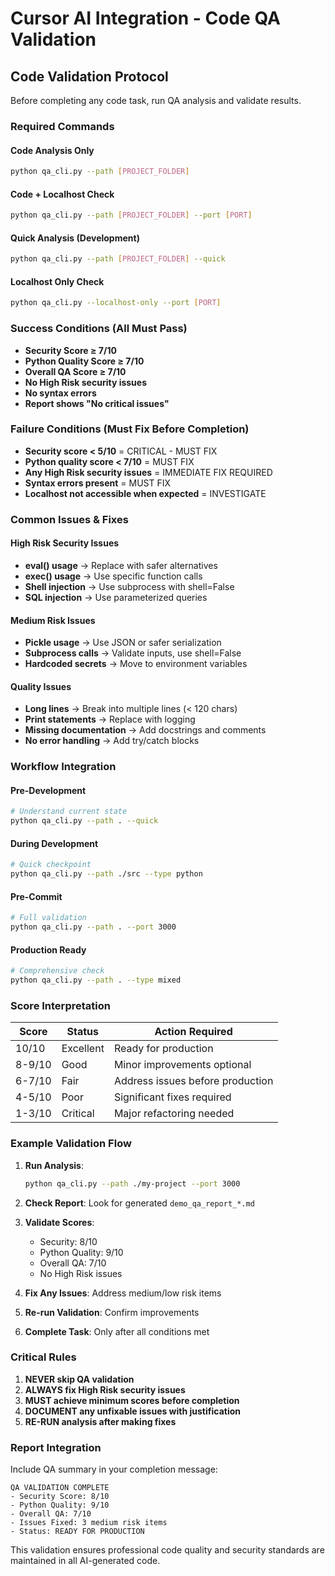 # Cursor AI Integration - Code QA Validation

## Code Validation Protocol

Before completing any code task, run QA analysis and validate results.

### Required Commands

#### Code Analysis Only
```bash
python qa_cli.py --path [PROJECT_FOLDER]
```

#### Code + Localhost Check  
```bash
python qa_cli.py --path [PROJECT_FOLDER] --port [PORT]
```

#### Quick Analysis (Development)
```bash
python qa_cli.py --path [PROJECT_FOLDER] --quick
```

#### Localhost Only Check
```bash
python qa_cli.py --localhost-only --port [PORT]
```

### Success Conditions (All Must Pass)

- **Security Score ≥ 7/10** 
- **Python Quality Score ≥ 7/10**
- **Overall QA Score ≥ 7/10**
- **No High Risk security issues**
- **No syntax errors**
- **Report shows "No critical issues"**

### Failure Conditions (Must Fix Before Completion)

- **Security score < 5/10** = CRITICAL - MUST FIX
- **Python quality score < 7/10** = MUST FIX  
- **Any High Risk security issues** = IMMEDIATE FIX REQUIRED
- **Syntax errors present** = MUST FIX
- **Localhost not accessible when expected** = INVESTIGATE

### Common Issues & Fixes

#### High Risk Security Issues
- **eval() usage** → Replace with safer alternatives
- **exec() usage** → Use specific function calls
- **Shell injection** → Use subprocess with shell=False
- **SQL injection** → Use parameterized queries

#### Medium Risk Issues  
- **Pickle usage** → Use JSON or safer serialization
- **Subprocess calls** → Validate inputs, use shell=False
- **Hardcoded secrets** → Move to environment variables

#### Quality Issues
- **Long lines** → Break into multiple lines (< 120 chars)
- **Print statements** → Replace with logging
- **Missing documentation** → Add docstrings and comments
- **No error handling** → Add try/catch blocks

### Workflow Integration

#### Pre-Development
```bash
# Understand current state
python qa_cli.py --path . --quick
```

#### During Development  
```bash
# Quick checkpoint
python qa_cli.py --path ./src --type python
```

#### Pre-Commit
```bash
# Full validation
python qa_cli.py --path . --port 3000
```

#### Production Ready
```bash
# Comprehensive check
python qa_cli.py --path . --type mixed
```

### Score Interpretation

| Score | Status | Action Required |
|-------|--------|----------------|
| 10/10 | Excellent | Ready for production |
| 8-9/10 | Good | Minor improvements optional |
| 6-7/10 | Fair | Address issues before production |
| 4-5/10 | Poor | Significant fixes required |
| 1-3/10 | Critical | Major refactoring needed |

### Example Validation Flow

1. **Run Analysis**:
   ```bash
   python qa_cli.py --path ./my-project --port 3000
   ```

2. **Check Report**: Look for generated `demo_qa_report_*.md`

3. **Validate Scores**:
   - Security: 8/10
   - Python Quality: 9/10  
   - Overall QA: 7/10
   - No High Risk issues

4. **Fix Any Issues**: Address medium/low risk items

5. **Re-run Validation**: Confirm improvements

6. **Complete Task**: Only after all conditions met

### Critical Rules

1. **NEVER skip QA validation**
2. **ALWAYS fix High Risk security issues**  
3. **MUST achieve minimum scores before completion**
4. **DOCUMENT any unfixable issues with justification**
5. **RE-RUN analysis after making fixes**

### Report Integration

Include QA summary in your completion message:
```
QA VALIDATION COMPLETE
- Security Score: 8/10
- Python Quality: 9/10  
- Overall QA: 7/10
- Issues Fixed: 3 medium risk items
- Status: READY FOR PRODUCTION
```

This validation ensures professional code quality and security standards are maintained in all AI-generated code. 